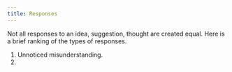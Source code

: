 ```yaml
---
title: Responses
---
```


Not all responses to an idea, suggestion, thought are created equal. Here is a brief ranking of the types of responses.

1. Unnoticed misunderstanding.
2. 